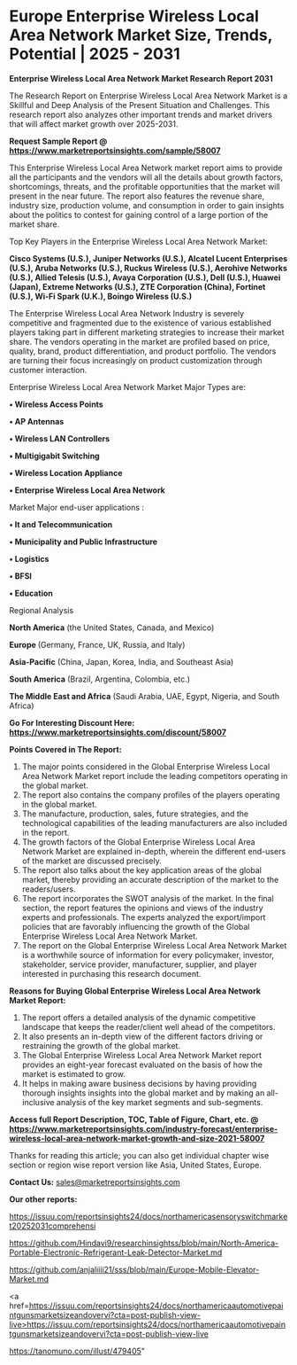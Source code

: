 # Europe Enterprise Wireless Local Area Network Market Size, Trends, Potential | 2025 - 2031

<strong>Enterprise Wireless Local Area Network Market Research Report 2031</strong>

The Research Report on Enterprise Wireless Local Area Network Market is a Skillful and Deep Analysis of the Present Situation and Challenges. This research report also analyzes other important trends and market drivers that will affect market growth over 2025-2031.

<strong>Request Sample Report @ <a href=https://www.marketreportsinsights.com/sample/58007>https://www.marketreportsinsights.com/sample/58007</a></strong>

This Enterprise Wireless Local Area Network market report aims to provide all the participants and the vendors will all the details about growth factors, shortcomings, threats, and the profitable opportunities that the market will present in the near future. The report also features the revenue share, industry size, production volume, and consumption in order to gain insights about the politics to contest for gaining control of a large portion of the market share.

Top Key Players in the Enterprise Wireless Local Area Network Market:

<strong>Cisco Systems (U.S.), Juniper Networks (U.S.), Alcatel Lucent Enterprises (U.S.), Aruba Networks (U.S.), Ruckus Wireless (U.S.), Aerohive Networks (U.S.), Allied Telesis (U.S.), Avaya Corporation (U.S.), Dell (U.S.), Huawei (Japan), Extreme Networks (U.S.), ZTE Corporation (China), Fortinet (U.S.), Wi-Fi Spark (U.K.), Boingo Wireless (U.S.)</strong>

The Enterprise Wireless Local Area Network Industry is severely competitive and fragmented due to the existence of various established players taking part in different marketing strategies to increase their market share. The vendors operating in the market are profiled based on price, quality, brand, product differentiation, and product portfolio. The vendors are turning their focus increasingly on product customization through customer interaction.

Enterprise Wireless Local Area Network Market Major Types are:

<strong>• Wireless Access Points

• AP Antennas

• Wireless LAN Controllers

• Multigigabit Switching

• Wireless Location Appliance

• Enterprise Wireless Local Area Network</strong>

Market Major end-user applications :

<strong>• It and Telecommunication

• Municipality and Public Infrastructure

• Logistics

• BFSI

• Education</strong>

Regional Analysis

</u><strong><b>North America</b></strong> (the United States, Canada, and Mexico)

<strong><b>Europe </b></strong>(Germany, France, UK, Russia, and Italy)

<strong><b>Asia-Pacific</b></strong> (China, Japan, Korea, India, and Southeast Asia)

<strong><b>South America</b></strong> (Brazil, Argentina, Colombia, etc.)

<strong><b>The Middle East and Africa</b></strong> (Saudi Arabia, UAE, Egypt, Nigeria, and South Africa)

<strong>Go For Interesting Discount Here: <a href=https://www.marketreportsinsights.com/discount/58007>https://www.marketreportsinsights.com/discount/58007</a></strong>

<strong>Points Covered in The Report:</strong>
<ol>
  <li>The major points considered in the Global Enterprise Wireless Local Area Network Market report include the leading competitors operating in the global market.</li>
  <li>The report also contains the company profiles of the players operating in the global market.</li>
  <li>The manufacture, production, sales, future strategies, and the technological capabilities of the leading manufacturers are also included in the report.</li>
  <li>The growth factors of the Global Enterprise Wireless Local Area Network Market are explained in-depth, wherein the different end-users of the market are discussed precisely.</li>
  <li>The report also talks about the key application areas of the global market, thereby providing an accurate description of the market to the readers/users.</li>
  <li>The report incorporates the SWOT analysis of the market. In the final section, the report features the opinions and views of the industry experts and professionals. The experts analyzed the export/import policies that are favorably influencing the growth of the Global Enterprise Wireless Local Area Network Market.</li>
  <li>The report on the Global Enterprise Wireless Local Area Network Market is a worthwhile source of information for every policymaker, investor, stakeholder, service provider, manufacturer, supplier, and player interested in purchasing this research document.</li>
</ol>
<strong>Reasons for Buying Global Enterprise Wireless Local Area Network Market Report:</strong>

<ol>
  <li>The report offers a detailed analysis of the dynamic competitive landscape that keeps the reader/client well ahead of the competitors.</li>
  <li>It also presents an in-depth view of the different factors driving or restraining the growth of the global market.</li>
  <li>The Global Enterprise Wireless Local Area Network Market report provides an eight-year forecast evaluated on the basis of how the market is estimated to grow.</li>
  <li>It helps in making aware business decisions by having providing thorough insights insights into the global market and by making an all-inclusive analysis of the key market segments and sub-segments.</li>
</ol>
<strong>Access full Report Description, TOC, Table of Figure, Chart, etc. @ <a href=https://www.marketreportsinsights.com/industry-forecast/enterprise-wireless-local-area-network-market-growth-and-size-2021-58007>https://www.marketreportsinsights.com/industry-forecast/enterprise-wireless-local-area-network-market-growth-and-size-2021-58007</a></strong>


Thanks for reading this article; you can also get individual chapter wise section or region wise report version like Asia, United States, Europe.

<strong>Contact Us:</strong>
sales@marketreportsinsights.com

<strong>Our other reports:</strong>

<a href=https://issuu.com/reportsinsights24/docs/northamericasensoryswitchmarket20252031comprehensi>https://issuu.com/reportsinsights24/docs/northamericasensoryswitchmarket20252031comprehensi</a>

<a href=https://github.com/Hindavi9/researchinsightss/blob/main/North-America-Portable-Electronic-Refrigerant-Leak-Detector-Market.md>https://github.com/Hindavi9/researchinsightss/blob/main/North-America-Portable-Electronic-Refrigerant-Leak-Detector-Market.md</a>

<a href=https://github.com/anjaliiii21/sss/blob/main/Europe-Mobile-Elevator-Market.md>https://github.com/anjaliiii21/sss/blob/main/Europe-Mobile-Elevator-Market.md</a>

<a href=https://issuu.com/reportsinsights24/docs/northamericaautomotivepaintgunsmarketsizeandovervi?cta=post-publish-view-live>https://issuu.com/reportsinsights24/docs/northamericaautomotivepaintgunsmarketsizeandovervi?cta=post-publish-view-live</a>

<a href=https://tanomuno.com/illust/479405>https://tanomuno.com/illust/479405</a>"
